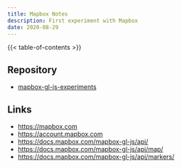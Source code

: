 ```yaml
---
title: Mapbox Notes
description: First experiment with Mapbox
date: 2020-08-29
---
```


{{< table-of-contents >}}

## Repository

- [mapbox-gl-js-experiments]

[mapbox-gl-js-experiments]: https://github.com/alexherbo2/mapbox-gl-js-experiments

## Links

- https://mapbox.com
- https://account.mapbox.com
- https://docs.mapbox.com/mapbox-gl-js/api/
- https://docs.mapbox.com/mapbox-gl-js/api/map/
- https://docs.mapbox.com/mapbox-gl-js/api/markers/
